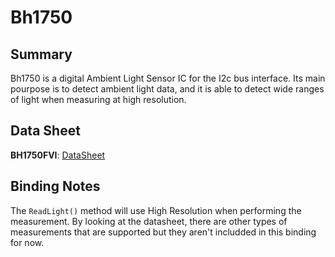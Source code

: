 ﻿# Bh1750

## Summary
Bh1750 is a digital Ambient Light Sensor IC for the I2c bus interface. Its main pourpose is to detect ambient light data, and it is able to detect wide ranges of light when measuring at high resolution.

## Data Sheet

**BH1750FVI**: [DataSheet](http://www.elechouse.com/elechouse/images/product/Digital%20light%20Sensor/bh1750fvi-e.pdf)

## Binding Notes

The `ReadLight()` method will use High Resolution when performing the measurement. By looking at the datasheet, there are other types of measurements that are supported but they aren't includded in this binding for now.
